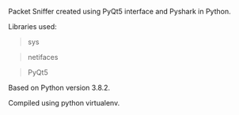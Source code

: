 Packet Sniffer created using PyQt5 interface and Pyshark in Python.

Libraries used: 
> sys

> netifaces

> PyQt5

Based on Python version 3.8.2.

Compiled using python virtualenv.
